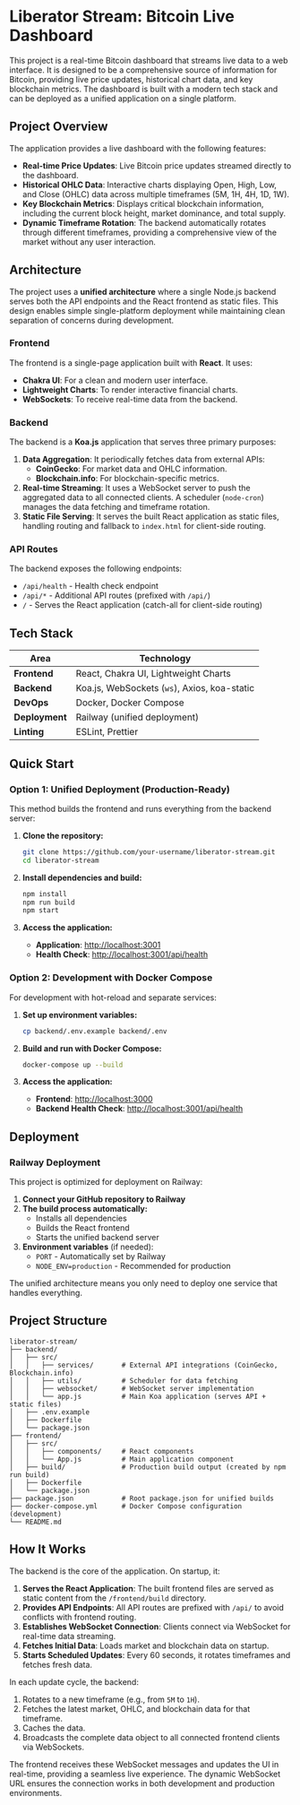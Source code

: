 # Liberator Stream: Bitcoin Live Dashboard

This project is a real-time Bitcoin dashboard that streams live data to a web interface. It is designed to be a comprehensive source of information for Bitcoin, providing live price updates, historical chart data, and key blockchain metrics. The dashboard is built with a modern tech stack and can be deployed as a unified application on a single platform.

## Project Overview

The application provides a live dashboard with the following features:

- **Real-time Price Updates**: Live Bitcoin price updates streamed directly to the dashboard.
- **Historical OHLC Data**: Interactive charts displaying Open, High, Low, and Close (OHLC) data across multiple timeframes (5M, 1H, 4H, 1D, 1W).
- **Key Blockchain Metrics**: Displays critical blockchain information, including the current block height, market dominance, and total supply.
- **Dynamic Timeframe Rotation**: The backend automatically rotates through different timeframes, providing a comprehensive view of the market without any user interaction.

## Architecture

The project uses a **unified architecture** where a single Node.js backend serves both the API endpoints and the React frontend as static files. This design enables simple single-platform deployment while maintaining clean separation of concerns during development.

### Frontend

The frontend is a single-page application built with **React**. It uses:

- **Chakra UI**: For a clean and modern user interface.
- **Lightweight Charts**: To render interactive financial charts.
- **WebSockets**: To receive real-time data from the backend.

### Backend

The backend is a **Koa.js** application that serves three primary purposes:

1.  **Data Aggregation**: It periodically fetches data from external APIs:
    - **CoinGecko**: For market data and OHLC information.
    - **Blockchain.info**: For blockchain-specific metrics.
2.  **Real-time Streaming**: It uses a WebSocket server to push the aggregated data to all connected clients. A scheduler (`node-cron`) manages the data fetching and timeframe rotation.
3.  **Static File Serving**: It serves the built React application as static files, handling routing and fallback to `index.html` for client-side routing.

### API Routes

The backend exposes the following endpoints:
- `/api/health` - Health check endpoint
- `/api/*` - Additional API routes (prefixed with `/api/`)
- `/` - Serves the React application (catch-all for client-side routing)

## Tech Stack

| Area          | Technology                               |
| ------------- | ---------------------------------------- |
| **Frontend**  | React, Chakra UI, Lightweight Charts     |
| **Backend**   | Koa.js, WebSockets (`ws`), Axios, koa-static |
| **DevOps**    | Docker, Docker Compose                   |
| **Deployment**| Railway (unified deployment)             |
| **Linting**   | ESLint, Prettier                         |

## Quick Start

### Option 1: Unified Deployment (Production-Ready)

This method builds the frontend and runs everything from the backend server:

1.  **Clone the repository:**
    ```bash
    git clone https://github.com/your-username/liberator-stream.git
    cd liberator-stream
    ```

2.  **Install dependencies and build:**
    ```bash
    npm install
    npm run build
    npm start
    ```

3.  **Access the application:**
    - **Application**: [http://localhost:3001](http://localhost:3001)
    - **Health Check**: [http://localhost:3001/api/health](http://localhost:3001/api/health)

### Option 2: Development with Docker Compose

For development with hot-reload and separate services:

1.  **Set up environment variables:**
    ```bash
    cp backend/.env.example backend/.env
    ```

2.  **Build and run with Docker Compose:**
    ```bash
    docker-compose up --build
    ```

3.  **Access the application:**
    - **Frontend**: [http://localhost:3000](http://localhost:3000)
    - **Backend Health Check**: [http://localhost:3001/api/health](http://localhost:3001/api/health)

## Deployment

### Railway Deployment

This project is optimized for deployment on Railway:

1. **Connect your GitHub repository to Railway**
2. **The build process automatically:**
   - Installs all dependencies
   - Builds the React frontend
   - Starts the unified backend server
3. **Environment variables** (if needed):
   - `PORT` - Automatically set by Railway
   - `NODE_ENV=production` - Recommended for production

The unified architecture means you only need to deploy one service that handles everything.

## Project Structure

```
liberator-stream/
├── backend/
│   ├── src/
│   │   ├── services/       # External API integrations (CoinGecko, Blockchain.info)
│   │   ├── utils/          # Scheduler for data fetching
│   │   ├── websocket/      # WebSocket server implementation
│   │   └── app.js          # Main Koa application (serves API + static files)
│   ├── .env.example
│   ├── Dockerfile
│   └── package.json
├── frontend/
│   ├── src/
│   │   ├── components/     # React components
│   │   └── App.js          # Main application component
│   ├── build/              # Production build output (created by npm run build)
│   ├── Dockerfile
│   └── package.json
├── package.json            # Root package.json for unified builds
├── docker-compose.yml      # Docker Compose configuration (development)
└── README.md
```

## How It Works

The backend is the core of the application. On startup, it:

1. **Serves the React Application**: The built frontend files are served as static content from the `/frontend/build` directory.
2. **Provides API Endpoints**: All API routes are prefixed with `/api/` to avoid conflicts with frontend routing.
3. **Establishes WebSocket Connection**: Clients connect via WebSocket for real-time data streaming.
4. **Fetches Initial Data**: Loads market and blockchain data on startup.
5. **Starts Scheduled Updates**: Every 60 seconds, it rotates timeframes and fetches fresh data.

In each update cycle, the backend:
1.  Rotates to a new timeframe (e.g., from `5M` to `1H`).
2.  Fetches the latest market, OHLC, and blockchain data for that timeframe.
3.  Caches the data.
4.  Broadcasts the complete data object to all connected frontend clients via WebSockets.

The frontend receives these WebSocket messages and updates the UI in real-time, providing a seamless live experience. The dynamic WebSocket URL ensures the connection works in both development and production environments.
